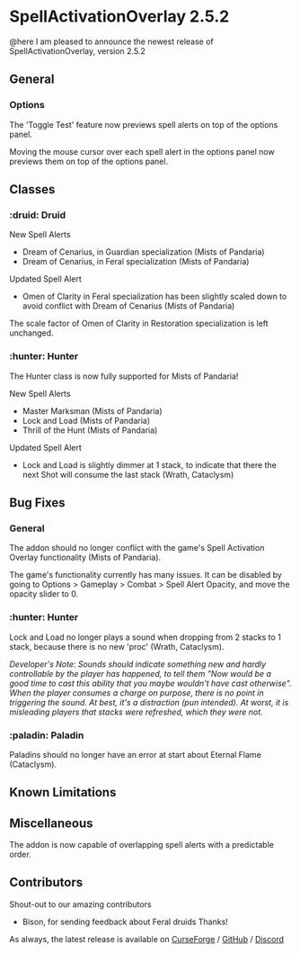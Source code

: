 # SpellActivationOverlay 2.5.2
@here I am pleased to announce the newest release of SpellActivationOverlay, version 2.5.2
## General
### Options
The 'Toggle Test' feature now previews spell alerts on top of the options panel.

Moving the mouse cursor over each spell alert in the options panel now previews them on top of the options panel.
## Classes
### :druid:  Druid
New Spell Alerts
- Dream of Cenarius, in Guardian specialization (Mists of Pandaria)
- Dream of Cenarius, in Feral specialization (Mists of Pandaria)

Updated Spell Alert
- Omen of Clarity in Feral specialization has been slightly scaled down to avoid conflict with Dream of Cenarius (Mists of Pandaria)

The scale factor of Omen of Clarity in Restoration specialization is left unchanged.
### :hunter:  Hunter
The Hunter class is now fully supported for Mists of Pandaria!

New Spell Alerts
- Master Marksman (Mists of Pandaria)
- Lock and Load (Mists of Pandaria)
- Thrill of the Hunt (Mists of Pandaria)

Updated Spell Alert
- Lock and Load is slightly dimmer at 1 stack, to indicate that there the next Shot will consume the last stack (Wrath, Cataclysm)
## Bug Fixes
### General
The addon should no longer conflict with the game's Spell Activation Overlay functionality (Mists of Pandaria).

The game's functionality currently has many issues. It can be disabled by going to Options > Gameplay > Combat > Spell Alert Opacity, and move the opacity slider to 0.
### :hunter:  Hunter
Lock and Load no longer plays a sound when dropping from 2 stacks to 1 stack, because there is no new 'proc' (Wrath, Cataclysm).

_Developer's Note: Sounds should indicate something new and hardly controllable by the player has happened, to tell them "Now would be a good time to cast this ability that you maybe wouldn't have cast otherwise". When the player consumes a charge on purpose, there is no point in triggering the sound. At best, it's a distraction (pun intended). At worst, it is misleading players that stacks were refreshed, which they were not._
### :paladin:  Paladin
Paladins should no longer have an error at start about Eternal Flame (Cataclysm).
## Known Limitations
## Miscellaneous
The addon is now capable of overlapping spell alerts with a predictable order.
## Contributors
Shout-out to our amazing contributors
- Bison, for sending feedback about Feral druids
Thanks!

As always, the latest release is available on [CurseForge](https://www.curseforge.com/wow/addons/spellactivationoverlay) / [GitHub](https://github.com/ennvina/spellactivationoverlay/releases/latest) / [Discord](https://discord.com/channels/1013194771969355858/1379111832207228938)